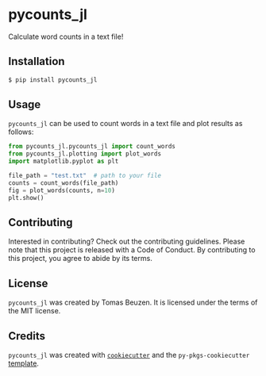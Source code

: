 # pycounts_jl

Calculate word counts in a text file!

## Installation

```bash
$ pip install pycounts_jl
```

## Usage

`pycounts_jl` can be used to count words in a text file and plot results
as follows:

```python
from pycounts_jl.pycounts_jl import count_words
from pycounts_jl.plotting import plot_words
import matplotlib.pyplot as plt

file_path = "test.txt"  # path to your file
counts = count_words(file_path)
fig = plot_words(counts, n=10)
plt.show()
```

## Contributing

Interested in contributing? Check out the contributing guidelines. Please note that this project is released with a Code of Conduct. By contributing to this project, you agree to abide by its terms.

## License

`pycounts_jl` was created by Tomas Beuzen. It is licensed under the terms of the MIT license.

## Credits

`pycounts_jl` was created with [`cookiecutter`](https://cookiecutter.readthedocs.io/en/latest/) and the `py-pkgs-cookiecutter` [template](https://github.com/py-pkgs/py-pkgs-cookiecutter).
